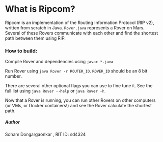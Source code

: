 # What is Ripcom?
Ripcom is an implementation of the Routing Information Protocol (RIP v2), written from scratch in Java. `Rover.java` represents a Rover on Mars. Several of these Rovers communicate with each other and find the shortest path between them using RIP. 

### How to build:
Compile Rover and dependencies using `javac *.java`

Run Rover using `java Rover -r ROUTER_ID`. `ROVER_ID` should be an 8 bit number.

There are several other optional flags you can use to fine tune it. See the full list using `java Rover --help` or `java Rover -h`.

Now that a Rover is running, you can run other Rovers on other computers (or VMs, or Docker containers!) and see the Rover calculate the shortest path.

##### Author
Soham Dongargaonkar , RIT ID: sd4324
